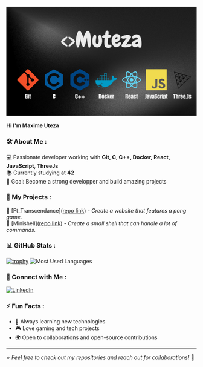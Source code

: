 <p align="center">
  <img src="https://github.com/LeMagicienToz/LeMagicienToz/blob/main/Muteza.png" alt="Banner" width="800"/>
</p>

**Hi I'm Maxime Uteza** 
### 🛠️ About Me :
💻 Passionate developer working with **Git, C, C++, Docker, React, JavaScript, ThreeJs**  
📚 Currently studying at **42**  
🎯 Goal: Become a strong developper and build amazing projects  

### 🚀 My Projects :
🔹 [Ft_Transcendance]([repo link](https://github.com/LeMagicienToz/42_Common_Core/tree/main/ft_transcendance)) - *Create a website that features a pong game.*  
🔹 [Minishell]([repo link](https://github.com/LeMagicienToz/42_Common_Core/tree/main/minishell)) - *Create a small shell that can handle a lot of commands.*  

### 📊 GitHub Stats :
[![trophy](https://github-profile-trophy.vercel.app/?username=LeMagicienToz)](https://github.com/LeMagicienToz/github-profile-trophy)
![Most Used Languages](https://github-readme-stats.vercel.app/api/top-langs/?username=LeMagicienToz&layout=compact&theme=tokyonight)

### 🔗 Connect with Me :
[![LinkedIn](https://img.shields.io/badge/LinkedIn-Profile-blue?logo=linkedin)](https://www.linkedin.com/in/maxime-uteza-26a280266/)

### ⚡ Fun Facts :
- 🚀 Always learning new technologies  
- 🎮 Love gaming and tech projects  
- 🌍 Open to collaborations and open-source contributions  

---

⭐️ *Feel free to check out my repositories and reach out for collaborations!* 🚀
